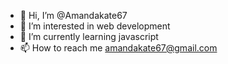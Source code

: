 - 👋 Hi, I’m @Amandakate67
- 👀 I’m interested in web development
- 🌱 I’m currently learning javascript
- 📫 How to reach me amandakate67@gmail.com

<!---
Amandakate67/Amandakate67 is a ✨ special ✨ repository because its `README.md` (this file) appears on your GitHub profile.
You can click the Preview link to take a look at your changes.
--->
